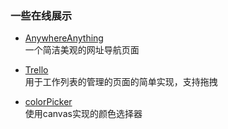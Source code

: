 
### 一些在线展示
* [AnywhereAnything](/AnywhereAnything)
  <br>一个简洁美观的网址导航页面

* [Trello](/Trello)
  <br>用于工作列表的管理的页面的简单实现，支持拖拽

* [colorPicker](/colorPicker)
  <br>使用canvas实现的颜色选择器
